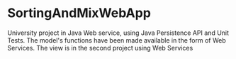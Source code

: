# SortingAndMixWebApp
University project in Java
Web service, using Java Persistence API and Unit Tests. 
The model's functions have been made available in the form of Web Services.
The view is in the second project using Web Services
